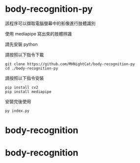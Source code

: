 # body-recognition-py

該程序可以擷取電腦螢幕中的影像進行肢體識別

使用 mediapipe 寫出來的肢體辨識

請先安裝 python

請按照以下指令下載

```
git clone https://github.com/MHNightCat/body-recognition-py
cd ./body-recognition-py
```

請按照以下指令安裝

```
pip install cv2
pip install mediapipe
```

安裝完後使用

```
py index.py
```
# body-recognition
# body-recognition
